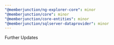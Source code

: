 ```yaml
---
"@memberjunction/ng-explorer-core": minor
"@memberjunction/core": minor
"@memberjunction/core-entities": minor
"@memberjunction/sqlserver-dataprovider": minor
---
```


Further Updates
